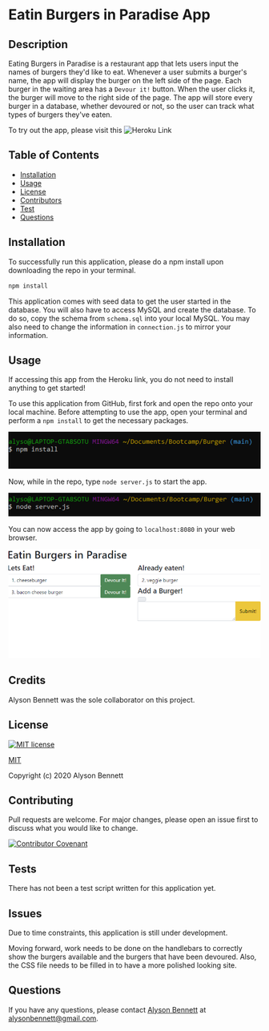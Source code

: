 # Eatin Burgers in Paradise App

## Description

Eating Burgers in Paradise is a restaurant app that lets users input the names of burgers they'd like to eat. Whenever a user submits a burger's name, the app will display the burger on the left side of the page. Each burger in the waiting area has a `Devour it!` button. When the user clicks it, the burger will move to the right side of the page. The app will store every burger in a database, whether devoured or not, so the user can track what types of burgers they've eaten.

To try out the app, please visit this ![Heroku Link](https://pacific-brushlands-20984.herokuapp.com/)

## Table of Contents

* [Installation](#Installation)
* [Usage](#Usage)
* [License](#License)
* [Contributors](#Contributors)
* [Test](#Test)
* [Questions](#Questions)

## Installation

To successfully run this application, please do a npm install upon downloading the repo in your terminal.

```bash
npm install
```

This application comes with seed data to get the user started in the database. You will also have to access MySQL and create the database.  To do so, copy the schema from ```schema.sql``` into your local MySQL. You may also need to change the information in ```connection.js``` to mirror your information. 

## Usage

If accessing this app from the Heroku link, you do not need to install anything to get started! 

To use this application from GitHub, first fork and open the repo onto your local machine. Before attempting to use the app, open your terminal and perform a ```npm install``` to get the necessary packages.

![npm install](public/assets/images/npmInstall.png)

Now, while in the repo, type ```node server.js``` to start the app. 

![node index.js](public/assets/images/nodeServer.png)

You can now access the app by going to ```localhost:8080``` in your web browser.

![Landing Page](public/assets/images/index.png)

## Credits

Alyson Bennett was the sole collaborator on this project. 

## License

[![MIT license](https://img.shields.io/badge/License-MIT-blue.svg)](https://lbesson.mit-license.org/)

[MIT](https://choosealicense.com/licenses/mit/)

Copyright (c) 2020 Alyson Bennett

## Contributing

Pull requests are welcome. For major changes, please open an issue first to discuss what you would like to change.

[![Contributor Covenant](https://img.shields.io/badge/Contributor%20Covenant-v2.0%20adopted-ff69b4.svg)](code_of_conduct.md)

## Tests

There has not been a test script written for this application yet.

## Issues

Due to time constraints, this application is still under development.

Moving forward, work needs to be done on the handlebars to correctly show the burgers available and the burgers that have been devoured. Also, the CSS file needs to be filled in to have a more polished looking site. 

## Questions

If you have any questions, please contact [Alyson Bennett](https://github.com/alysonbennett) at alysonbennett@gmail.com.